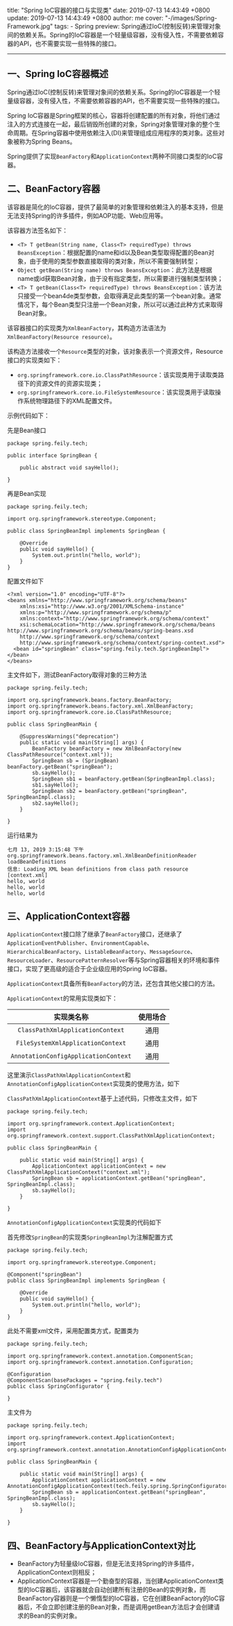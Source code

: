 title: "Spring IoC容器的接口与实现类"
date: 2019-07-13 14:43:49 +0800
update: 2019-07-13 14:43:49 +0800
author: me
cover: "-/images/Spring-Framework.jpg"
tags:
    - Spring
preview: Spring通过IoC(控制反转)来管理对象间的依赖关系。Spring的IoC容器是一个轻量级容器，没有侵入性，不需要依赖容器的API，也不需要实现一些特殊的接口。

---

## 一、Spring IoC容器概述

Spring通过IoC(控制反转)来管理对象间的依赖关系。Spring的IoC容器是一个轻量级容器，没有侵入性，不需要依赖容器的API，也不需要实现一些特殊的接口。

Spring IoC容器是Spring框架的核心，容器将创建配置的所有对象，将他们通过注入的方式连接在一起，最后销毁所创建的对象，Spring对象管理对象的整个生命周期。在Spring容器中使用依赖注入(DI)来管理组成应用程序的类对象。这些对象被称为Spring Beans。

Spring提供了实现`BeanFactory`和`ApplicationContext`两种不同接口类型的IoC容器。

## 二、BeanFactory容器

该容器是简化的IoC容器，提供了最简单的对象管理和依赖注入的基本支持，但是无法支持Spring的许多插件，例如AOP功能、Web应用等。

该容器方法签名如下：

+ `<T> T getBean(String name, Class<T> requiredType) throws BeansException`：根据配置的name和id以及Bean类型取得配置的Bean对象，由于使用的类型参数直接取得的类对象，所以不需要强制转型；
+ `Object getBean(String name) throws BeansException`：此方法是根据name或id获取Bean对象，由于没有指定类型，所以需要进行强制类型转换；
+ `<T> T getBean(Class<T> requiredType) throws BeansException`：该方法只接受一个bean4de类型参数，会取得满足此类型的第一个bean对象。通常情况下，每个Bean类型只注册一个Bean对象，所以可以通过此种方式来取得Bean对象。

该容器接口的实现类为`XmlBeanFactory`，其构造方法语法为`XmlBeanFactory(Resource resource)`。

该构造方法接收一个`Resource`类型的对象，该对象表示一个资源文件，Resource接口的实现类如下：

+ `org.springframework.core.io.ClassPathResource`：该实现类用于读取类路径下的资源文件的资源实现类；
+ `org.springframework.core.io.FileSystemResource`：该实现类用于读取操作系统物理路径下的XML配置文件。

示例代码如下：

先是Bean接口
```
package spring.feily.tech;

public interface SpringBean {

	public abstract void sayHello();
	
}
```

再是Bean实现

```
package spring.feily.tech;

import org.springframework.stereotype.Component;

public class SpringBeanImpl implements SpringBean {

	@Override
	public void sayHello() {
		System.out.println("hello, world");
	}
}
```

配置文件如下

```
<?xml version="1.0" encoding="UTF-8"?>
<beans xmlns="http://www.springframework.org/schema/beans"
    xmlns:xsi="http://www.w3.org/2001/XMLSchema-instance"
    xmlns:p="http://www.springframework.org/schema/p"
    xmlns:context="http://www.springframework.org/schema/context"
    xsi:schemaLocation="http://www.springframework.org/schema/beans http://www.springframework.org/schema/beans/spring-beans.xsd
    http://www.springframework.org/schema/context
    http://www.springframework.org/schema/context/spring-context.xsd">
  <bean id="springBean" class="spring.feily.tech.SpringBeanImpl"></bean>
</beans>
```

主文件如下，测试BeanFactory取得对象的三种方法

```
package spring.feily.tech;

import org.springframework.beans.factory.BeanFactory;
import org.springframework.beans.factory.xml.XmlBeanFactory;
import org.springframework.core.io.ClassPathResource;

public class SpringBeanMain {

	@SuppressWarnings("deprecation")
	public static void main(String[] args) {
		BeanFactory beanFactory = new XmlBeanFactory(new ClassPathResource("context.xml"));
		SpringBean sb = (SpringBean) beanFactory.getBean("springBean");
		sb.sayHello();
		SpringBean sb1 = beanFactory.getBean(SpringBeanImpl.class);
		sb1.sayHello();
		SpringBean sb2 = beanFactory.getBean("springBean", SpringBeanImpl.class);
		sb2.sayHello();
	}

}
```

运行结果为

```
七月 13, 2019 3:15:48 下午 org.springframework.beans.factory.xml.XmlBeanDefinitionReader loadBeanDefinitions
信息: Loading XML bean definitions from class path resource [context.xml]
hello, world
hello, world
hello, world
```

## 三、ApplicationContext容器

`ApplicationContext`接口除了继承了`BeanFactory`接口，还继承了`ApplicationEventPublisher`、`EnvironmentCapable`、`HierarchicalBeanFactory`、`ListableBeanFactory`、`MessageSource`、`ResourceLoader`、`ResourcePatternResolver`等与Spring容器相关的环境和事件接口，实现了更高级的适合于企业级应用的Spring IoC容器。

`ApplicationContext`具备所有`BeanFactory`的方法，还包含其他父接口的方法。

`ApplicationContext`的常用实现类如下：

实现类名称 | 使用场合
:-: | :-:
`ClassPathXmlApplicationContext` | 通用
`FileSystemXmlApplicationContext` | 通用
`AnnotationConfigApplicationContext` | 通用

这里演示`ClassPathXmlApplicationContext`和`AnnotationConfigApplicationContext`实现类的使用方法，如下

`ClassPathXmlApplicationContext`基于上述代码，只修改主文件，如下

```
package spring.feily.tech;

import org.springframework.context.ApplicationContext;
import org.springframework.context.support.ClassPathXmlApplicationContext;

public class SpringBeanMain {

	public static void main(String[] args) {
		ApplicationContext applicationContext = new ClassPathXmlApplicationContext("context.xml");
		SpringBean sb = applicationContext.getBean("springBean", SpringBeanImpl.class);
		sb.sayHello();
	}

}
```

`AnnotationConfigApplicationContext`实现类的代码如下

首先修改`SpringBean`的实现类`SpringBeanImpl`为注解配置方式

```
package spring.feily.tech;

import org.springframework.stereotype.Component;

@Component("springBean")
public class SpringBeanImpl implements SpringBean {

	@Override
	public void sayHello() {
		System.out.println("hello, world");
	}
}
```

此处不需要xml文件，采用配置类方式，配置类为

```
package spring.feily.tech;

import org.springframework.context.annotation.ComponentScan;
import org.springframework.context.annotation.Configuration;

@Configuration
@ComponentScan(basePackages = "spring.feily.tech")
public class SpringConfigurator {

}
```

主文件为

```
package spring.feily.tech;

import org.springframework.context.ApplicationContext;
import org.springframework.context.annotation.AnnotationConfigApplicationContext;

public class SpringBeanMain {

	public static void main(String[] args) {
		ApplicationContext applicationContext = new AnnotationConfigApplicationContext(tech.feily.spring.SpringConfigurator.class);
		SpringBean sb = applicationContext.getBean("springBean", SpringBeanImpl.class);
		sb.sayHello();
	}

}
```

## 四、BeanFactory与ApplicationContext对比

+ BeanFactory为轻量级IoC容器，但是无法支持Spring的许多插件，ApplicationContext则相反；
+ ApplicationContext容器是一个勤奋型的容器，当创建ApplicationContext类型的IoC容器后，该容器就会自动创建所有注册的Bean的实例对象，而BeanFactory容器则是一个懒惰型的IoC容器，它在创建BeanFactory的IoC容器后，不会立即创建注册的Bean对象，而是调用getBean方法后才会创建请求的Bean的实例对象。